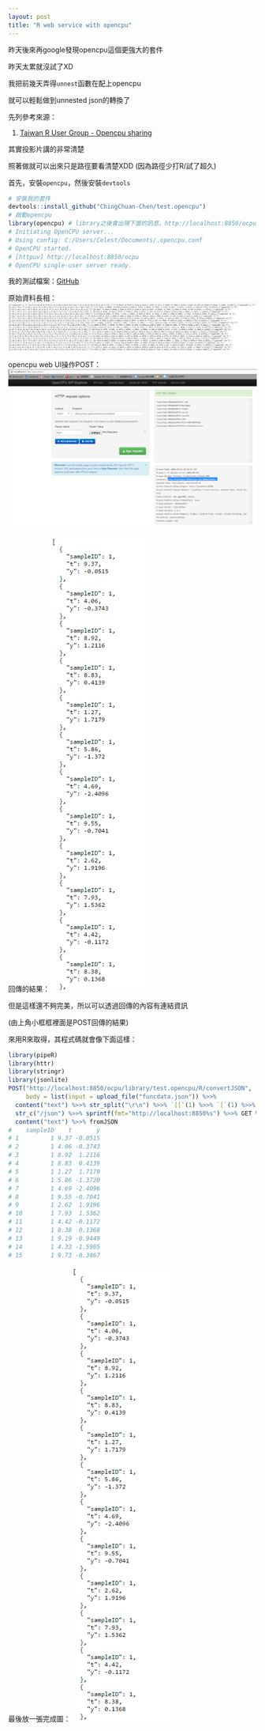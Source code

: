 ```yaml
---
layout: post
title: "R web service with opencpu"
---
```


昨天後來再google發現opencpu這個更強大的套件

昨天太累就沒試了XD

我把前幾天弄得`unnest`函數在配上opencpu

就可以輕鬆做到unnested json的轉換了


先列參考來源：

1. [Taiwan R User Group - Opencpu sharing](https://docs.google.com/presentation/d/1lz8W61Vihwm-BfbcGO60MkXUVOw-bTSdYi4YyystIp8)

其實投影片講的非常清楚

照著做就可以出來只是路徑要看清楚XDD (因為路徑少打R/試了超久)

首先，安裝`opencpu`，然後安裝`devtools`

```R
# 安裝我的套件
devtools::install_github("ChingChuan-Chen/test.opencpu")
# 啟動opencpu
library(opencpu) # library之後會出現下面的訊息，http://localhost:8850/ocpu 就是你可以連過去做測試的網址
# Initiating OpenCPU server...
# Using config: C:/Users/Celest/Documents/.opencpu.conf
# OpenCPU started.
# [httpuv] http://localhost:8850/ocpu
# OpenCPU single-user server ready.
```

我的測試檔案：[GitHub](https://github.com/ChingChuan-Chen/rfda/blob/master/inst/extdata/funcData.json)

原始資料長相：![](/images/opencpu1.PNG)

opencpu web UI操作POST：![](/images/opencpu3.PNG)

回傳的結果：![](/images/opencpu2.PNG)


但是這樣還不夠完美，所以可以透過回傳的內容有連結資訊

(由上角小框框裡面是POST回傳的結果)

來用R來取得，其程式碼就會像下面這樣：

```R
library(pipeR)
library(httr)
library(stringr)
library(jsonlite)
POST("http://localhost:8850/ocpu/library/test.opencpu/R/convertJSON", 
     body = list(input = upload_file("funcdata.json")) %>>%
  content("text") %>>% str_split("\r\n") %>>% `[[`(1) %>>% `[`(1) %>>% 
  str_c("/json") %>>% sprintf(fmt="http://localhost:8850%s") %>>% GET %>>% 
  content("text") %>>% fromJSON
#    sampleID    t       y
# 1         1 9.37 -0.0515
# 2         1 4.06 -0.3743
# 3         1 8.92  1.2116
# 4         1 8.83  0.4139
# 5         1 1.27  1.7179
# 6         1 5.86 -1.3720
# 7         1 4.69 -2.4096
# 8         1 9.55 -0.7041
# 9         1 2.62  1.9196
# 10        1 7.93  1.5362
# 11        1 4.42 -0.1172
# 12        1 8.38  0.1368
# 13        1 9.19 -0.9449
# 14        1 4.33 -1.5905
# 15        1 9.73 -0.3867
```

最後放一張完成圖：![](/images/opencpu2.PNG)
